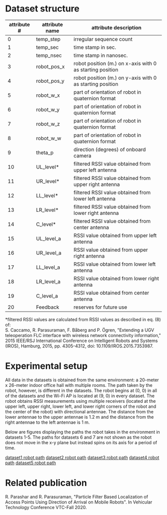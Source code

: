 # Dataset structure
| attribute #   | attribute name | attribute description                                     |
| ------------- | -------------  | --------------------------------------------------------- |
| 0             | temp_step      | irregular sequence count                                  |
| 1             | temp_sec       | time stamp in sec.                                        |
| 2             | temp_nsec      | time stamp in nanosec.                                    |
| 3             | robot_pos_x    | robot position (m.) on x-axis with 0 as starting position |
| 4             | robot_pos_y    | robot position (m.) on y-axis with 0 as starting position |
| 5             | robot_w_x      | part of orientation of robot in quaternion format         |
| 6             | robot_w_y      | part of orientation of robot in quaternion format         |
| 7             | robot_w_z      | part of orientation of robot in quaternion format         |
| 8             | robot_w_w      | part of orientation of robot in quaternion format         |
| 9             | theta_p        | direction (degrees) of onboard camera                     |
| 10            | UL_level*      | filtered RSSI value obtained from upper left antenna      |
| 11            | UR_level*      | filtered RSSI value obtained from upper right antenna     |
| 12            | LL_level*      | filtered RSSI value obtained from lower left antenna      |
| 13            | LR_level*      | filtered RSSI value obtained from lower right antenna     |
| 14            | C_level*       | filtered RSSI value obtained from center antenna          |
| 15            | UL_level_a     | RSSI value obtained from upper left antenna               |
| 16            | UR_level_a     | RSSI value obtained from upper right antenna              |
| 17            | LL_level_a     | RSSI value obtained from lower left antenna               |
| 18            | LR_level_a     | RSSI value obtained from lower right antenna              |
| 19            | C_level_a      | RSSI value obtained from center antenna                   |
| 20            | Feedback       | reserves for future use                                   |

*filtered RSSI values are calculated from RSSI values as described in eq. (8) of:  
S. Caccamo, R. Parasuraman, F. Båberg and P. Ögren, "Extending a UGV teleoperation FLC interface with wireless network connectivity information," 2015 IEEE/RSJ International Conference on Intelligent Robots and Systems (IROS), Hamburg, 2015, pp. 4305-4312, doi: 10.1109/IROS.2015.7353987.

# Experimental setup
All data in the datasets is obtained from the same environment: a 20-meter x 26-meter indoor office hall with multiple rooms. The path taken by the robot, however, is different in the datasets. The robot begins at (0, 0) in all of the datasets and the Wi-Fi AP is located at (9, 0) in every dataset. The robot obtains RSSI measurements using multiple receivers (located at the upper left, upper right, lower left, and lower right corners of the robot and the center of the robot) with directional antennae. The distance from the lower antennae to the upper antennae is 1.2 m and the distance from the right antennae to the left antennae is 1 m.  
  
Below are figures displaying the paths the robot takes in the environment in datasets 1-5. The paths for datasets 6 and 7 are not shown as the robot does not move in the x-y plane but instead spins on its axis for a period of time.  
  
[dataset1 robot path](./robot_paths/dataset1.png)
[dataset2 robot path](./robot_paths/dataset2.png)
[dataset3 robot path](./robot_paths/dataset3.png)
[dataset4 robot path](./robot_paths/dataset4.png)
[dataset5 robot path](./robot_paths/dataset5.png)
  
# Related publication
R. Parashar and R. Parasuraman, "Particle Filter Based Localization of Access Points Using Direction of Arrival on Mobile Robots". In Vehicular Technology Conference VTC-Fall 2020.
